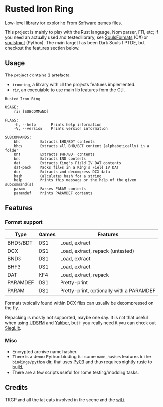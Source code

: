 Rusted Iron Ring
================

Low-level library for exploring From Software games files.

This project is mainly to play with the Rust language, Nom parser, FFI, etc; if
you need an actually used and tested library, see [SoulsFormats][soulsformats]
(C#) or [soulstruct][soulstruct] (Python). The main target has been Dark Souls 1
PTDE, but checkout the features section below.

[soulsformats]: https://github.com/JKAnderson/SoulsFormats
[soulstruct]: https://github.com/Grimrukh/soulstruct



Usage
-----

The project contains 2 artefacts:

- `ironring`, a library with all the projects features implemented.
- `rir`, an executable to use main lib features from the CLI.

```
Rusted Iron Ring

USAGE:
    rir [SUBCOMMAND]

FLAGS:
    -h, --help       Prints help information
    -V, --version    Prints version information

SUBCOMMANDS:
    bhd         Extracts BHD/BDT contents
    bhds        Extracts all BHD/BDT content (alphabetically) in a folder
    bhf         Extracts BHF/BDT contents
    bnd         Extracts BND contents
    dat         Extracts King's Field IV DAT contents
    dat-pack    Packs files in a King's Field IV DAT
    dcx         Extracts and decompress DCX data
    hash        Calculates hash for a string
    help        Prints this message or the help of the given subcommand(s)
    param       Parses PARAM contents
    paramdef    Prints PARAMDEF contents
```



Features
--------

### Format support

| Type     | Games | Features                                 |
|----------|-------|------------------------------------------|
| BHD5/BDT | DS1   | Load, extract                            |
| DCX      | DS1   | Load, extract, repack (untested)         |
| BND3     | DS1   | Load, extract                            |
| BHF3     | DS1   | Load, extract                            |
| DAT      | KF4   | Load, extract, repack                    |
| PARAMDEF | DS1   | Pretty-print                             |
| PARAM    | DS1   | Pretty-print, optionally with a PARAMDEF |

Formats typically found within DCX files can usually be decompressed on the fly.

Repacking is mostly not supported, maybe one day. It is not that useful when
using [UDSFM][udsfm] and [Yabber][yabber], but if you really need it you can
check out [SiegLib][sieglib].

[udsfm]: https://github.com/HotPocketRemix/UnpackDarkSoulsForModding
[yabber]: https://github.com/JKAnderson/Yabber
[sieglib]: https://github.com/Dece/DarkSoulsDev/tree/master/Programs/SiegLib

### Misc

- Encrypted archive name hasher.
- There is a demo Python binding for some `name_hashes` features in the
    `bindings/python` dir, that uses [PyO3][pyo3] and thus requires nightly
    rustc to build.
- There are a few scripts useful for some testing/modding tasks.

[pyo3]: https://pyo3.rs/



Credits
-------

TKGP and all the fat cats involved in the scene and the [wiki][smwiki].

[smwiki]: http://soulsmodding.wikidot.com/
